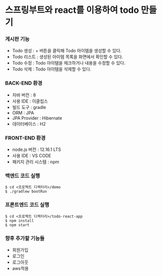 # 스프링부트와 react를 이용하여 todo 만들기


### 게시판 기능

- Todo 생성 : + 버튼을 클릭해 Todo 아이템을 생성할 수 있다.
- Todo 리스트 : 생성된 아이템 목록을 화면에서 확인할 수 있다.
- Todo 수정 : Todo 아이템을 체크하거나 내용을 수정할 수 있다.
- Todo 삭제 : Todo 아이템을 삭제할 수 있다.


### BACK-END 환경

- 자바 버전 : 8
- 사용 IDE : 이클립스
- 빌드 도구 : gradle
- ORM : JPA
- JPA Provider : Hibernate
- 데이터베이스 : H2 


### FRONT-END 환경

- node.js 버전 : 12.16.1 LTS
- 사용 IDE : VS CODE
- 패키지 관리 시스템 : npm


### 백엔드 코드 실행

```
$ cd <프로젝트 디렉터리>/demo
$ ./gradlew bootRun
```


### 프론트엔드 코드 실행

```
$ cd <프로젝트 디렉터리>/todo-react-app
$ npm install
$ npm start
```


### 향후 추가할 기능들

- 회원가입
- 로그인
- 로그아웃
- aws적용
